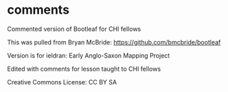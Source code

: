 comments
========

Commented version of Bootleaf for CHI fellows

This was pulled from Bryan McBride: https://github.com/bmcbride/bootleaf

Version is for ieldran: Early Anglo-Saxon Mapping Project

Edited with comments for lesson taught to CHI fellows

Creative Commons License: CC BY SA
